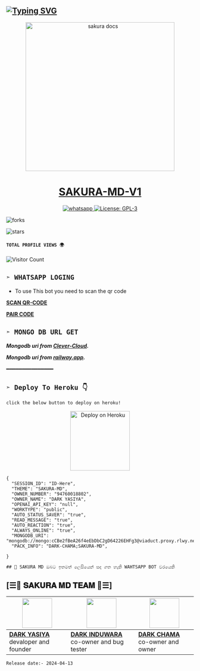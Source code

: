   ## [![Typing SVG](https://readme-typing-svg.herokuapp.com?font=Rockstar-ExtraBold&color=F33A6A&lines=𝗛𝗜+𝗜'𝗔𝗠+𝗦𝗔𝗞𝗨𝗥𝗔+𝗠𝗗+𝗨𝗦𝗘𝗥+𝗕𝗢𝗧.;𝙾𝚆𝙽𝙴𝚁+𝙱𝚈+𝙳𝙰𝚁𝙺+𝙲𝙷𝙰𝙼𝙰;𝙲𝚁𝙴𝙰𝚃𝙴𝙳+𝙱𝚈:+𝙳𝙰𝚁𝙺+𝚈𝙰𝚂𝙸𝚈𝙰+𝚇+𝚃𝙴𝙰𝙼;𝐓𝐇𝐀𝐍𝐊𝐒+𝐅𝐎𝐑+𝐔𝐒𝐄𝐈𝐍𝐆+𝐒𝐀𝐊𝐔𝐑𝐀+𝐌𝐃+𝐁𝐎𝐓)](https://git.io/typing-svg)

 <p align="center">  
  <a href="https://youtu.be/yasiya_yt">
    <img alt="sakura docs" height="400" src="https://telegra.ph/file/dafe956ca73283ad49f1a.jpg">
    <h1 align="center">SAKURA-MD-V1</h1>
  </a>
</p>  
<p align="center">
  <a aria-label="Join Support chats" href="https://chat.whatsapp.com/CCkiMGz5ir044sqLYf7c1h" target="_blank">
    <img alt="whatsapp" src="https://img.shields.io/badge/Join Group-25D366?style=for-the-badge&logo=whatsapp&logoColor=white" />
  </a>
  <a aria-label="Sakura is free to use" href="https://github.com/DarkChamaofc01/SAKURA-MD/blob/main/LICENCE" target="_blank">
    <img alt="License: GPL-3" src="https://badges.frapsoft.com/os/gpl/gpl.png?v=103)](https://opensource.org/licenses/GPL-3.0/" target="_blank" />
  </a>

</p>
    
    
![forks](https://img.shields.io/github/forks/DarkChamaofc01/SAKURA-MD?label=Forks&style=social)

![stars](https://img.shields.io/github/stars/DarkChamaofc01/SAKURA-MD?style=social)
  
#### ```TOTAL PROFILE VIEWS 🌍```
![Visitor Count](https://profile-counter.glitch.me/DarkChamaofc01/count.svg) 


## `➣ WHATSAPP LOGING`

- To use This bot you need to scan the qr code<br>

**[SCAN QR-CODE](http://sakura-md-test-01.onrender.com/qr)**

**[PAIR CODE](http://sakura-md-test-01.onrender.com/pair)**


## `➣ MONGO DB URL GET`

 ***Mongodb uri from [Clever-Cloud](https://api.clever-cloud.com/v2/session/login).***

***Mongodb uri from [railway.app](https://railway.app).***

━━━━━━━━━━━━━━━







## `➣ Deploy To Heroku 👇` 

```bash
click the below button to deploy on heroku!
```


<p align="center" >
    <a href="https://heroku.com/deploy?template=https://github.com/DarkChamaofc01/SAKURA-MD">
    <img src="https://www.herokucdn.com/deploy/button.png" width="160px" alt="Deploy on Heroku" >
    </a>


```
{
  "SESSION_ID": "ID-Here",
  "THEME": "SAKURA-MD",
  "OWNER_NUMBER": "94760018802",
  "OWNER_NAME": "DARK YASIYA",
  "OPENAI_API_KEY": "null",
  "WORKTYPE": "public",
  "AUTO_STATUS_SAVER": "true",
  "READ_MESSAGE": "true",
  "AUTO_REACTION": "true",
  "ALWAYS_ONLINE": "true",
  "MONGODB_URI": "mongodb://mongo:cCBe2fBeA26f4eEbDbC2gD64226EHFg3@viaduct.proxy.rlwy.net:34483",
  "PACK_INFO": "DARK-CHAMA;SAKURA-MD",
   
}
```


```
## 🤖 SAKURA MD ඔබට ඉතමත් ලෙසියෙන් සද ගත හැකි WAHTSAPP BOT වරයෙකි
```


## [☰💃 𝐒𝐀𝐊𝐔𝐑𝐀 𝐌𝐃 𝐓𝐄𝐀𝐌 💃☰]

| <a href="https://github.com/DarkYasiyaofc"><img src="https://telegra.ph/file/f94c2dd16ca20b270db3a.jpg" width=80 height=80></a> | <a href="http://github.com/induwaraofc"><img src="https://telegra.ph/file/903e16f9effd8de11cc76.jpg" width=80 height=80></a> | <img src="https://telegra.ph/file/a8ba0753cee4c95c9b0be.jpg" width=80 height=80></a> |
|---|---|---|
| **[DARK YASIYA](https://github.com/yasiyaofc1)**</br>devaloper and founder</br> | **[DARK INDUWARA](https://github.com/induwaraofc)**</br> co-owner and bug tester| **[DARK CHAMA](https://github.com/DarkChamaofc)**</br> co-owner and owner

`Release date:- 2024-04-13`
